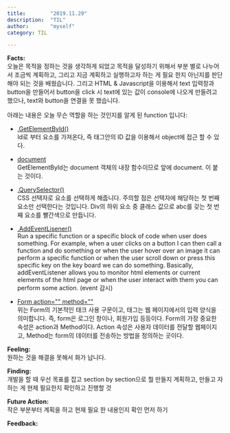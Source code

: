 ```yaml
---
title:        "2019.11.29"
description:  "TIL"
author:       "myself"
category: TIL

---
```


**Facts:**  
오늘은 목적을 정하는 것을 생각하게 되었고 목적을 달성하기 위해서 부분 별로 나누어서 조금씩 계획하고, 그리고 지금 계획하고 실행하고자 하는 게 필요 한지 아닌지를 판단해야 되는 것을 배웠습니다. 
그리고 HTML & Javascript을 이용해서 text 입력창과 button을 만들어서 button을 click 시 text에 있는 값이 console에 나오게 만들려고 했으나, text와 button을 연결을 못 했습니다.   

아래는 내용은 오늘 무슨 역할을 하는 것인지를 알게 된 function 입니다:

- [.GetElementById()](https://itpangpang.xyz/229)  
Id로 부터 요소를 가져온다, 즉 태그안의 ID 값을 이용해서 object에 접근 할 수 있다.

- [document](https://itpangpang.xyz/229p)  
GetElementById는 document 객체의 내장 함수이므로 앞에 document. 이 붙는 것이다.

- [.QuerySelector()](https://www.codingfactory.net/10410)  
CSS 선택자로 요소를 선택하게 해줍니다. 주의할 점은 선택자에 해당하는 첫 번째 요소만 선택한다는 것입니다. Div의 하위 요소 중 클래스 값으로 abc를 갖는 첫 번째 요소를 빨간색으로 만듭니다.

- [.AddEventLisener()](youtube.com/watch?v=jrI0WFCCLWY)  
Run a specific function or a specific block of code when user does something. For example, when a user clicks on a button I can then call a function and do something or when the user hover over an image it can perform a specific function or when the user scroll down or press this specific key on the key board we can do something. Basically, addEventListener allows you to monitor html elements or current elements of the html page or when the user interact with them you can perform some action. (event 감시)

- [Form action="" method=""](http://confluence.goldpitcher.co.kr/pages/viewpage.action?pageId=26378648)  
위는 Form의 기본적인 태크 사용 구문이고, 태그는 웹 페이지에서의 입력 양식을 의미합니다. 즉, form은 로그인 창이나, 회원가입 등등이다. Form의 가장 중요한 속성은 action과 Method이다. Action 속성은 사용자 데이터를 전달할 웹페이지고, Method는 form의 데이터를 전송하는 방법을 정의하는 곳이다.

**Feeling:**   
원하는 것을 해결을 못해서 화가 납니다.

**Finding:**   
개발을 할 때 우선 목표를 잡고 section by section으로 뭘 만들지 계획하고, 만들고 자 하는 게 현제 필요한지 확인하고 진행할 것

**Future Action:**  
작은 부분부터 계획을 하고 현재 필요 한 내용인지 확인 먼저 하기

**Feedback:**  

